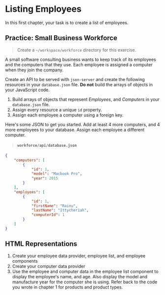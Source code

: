 # Listing Employees

In this first chapter, your task is to create a list of employees.

## Practice: Small Business Workforce

> Create a `~/workspace/workforce` directory for this exercise.

A small software consulting business wants to keep track of its employees and the computers that they use. Each employee is assigned a computer when they join the company.

Create an API to be served with `json-server` and create the following resources in your `database.json` file. **Do not** build the arrays of objects in your JavaScript code.

1. Build arrays of objects that represent _Employees_, and _Computers_ in your `database.json` file.
1. Assign every resource a unique `id` property.
1. Assign each employee a computer using a foreign key.

Here's some JSON to get you started. Add at least 4 more computers, and 4 more employees to your database. Assign each employee a different computer.

> #### `workforce/api/database.json`

```json
{
    "computers": [
        {
            "id": 1,
            "model": "Macbook Pro",
            "year": 2015
        }
    ],
    "employees": [
        {
            "id": 1,
            "firstName": "Rainu",
            "lastName": "Ittycheriah",
            "computerId": 1
        }
    ]
}
```

## HTML Representations

1. Create your employee data provider, employee list, and employee components
1. Create your computer data provider
1. Use the employee and computer data in the employee list component to display the employee's name, and age. Also display the model and manufacture year for the computer she is using. Refer back to the code you wrote in chapter 1 for products and product types.


